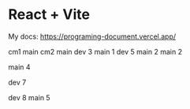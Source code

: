 # React + Vite

My docs: https://programing-document.vercel.app/

cm1 main
cm2 main
dev 3
main 1
dev 5
main 2
main 2

main 4

dev 7

dev 8
main 5
